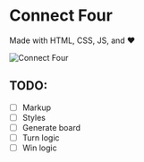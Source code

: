 # Connect Four 

Made with HTML, CSS, JS, and :heart:

![Connect Four](https://www.memory-improvement-tips.com/images/Connect_Four_ani.gif)

## TODO:

- [ ] Markup
- [ ] Styles
- [ ] Generate board
- [ ] Turn logic
- [ ] Win logic
